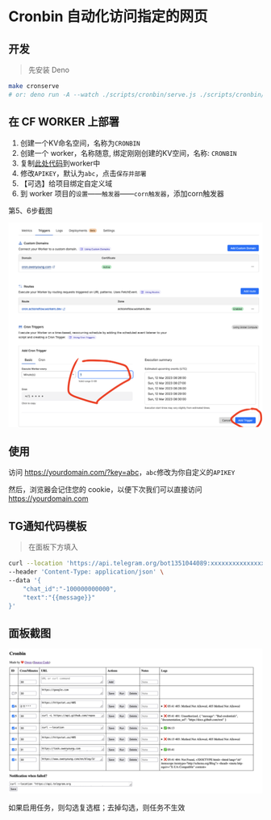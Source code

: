 # Cronbin 自动化访问指定的网页

## 开发

>  先安装 Deno

```bash
make cronserve
# or: deno run -A --watch ./scripts/cronbin/serve.js ./scripts/cronbin/serve.js
```

## 在 CF WORKER 上部署

1. 创建一个KV命名空间，名称为`CRONBIN`
2. 创建一个 worker，名称随意, 绑定刚刚创建的KV空间，名称: `CRONBIN`
3. 复制[此处代码](https://github.com/theowenyoung/blog/blob/main/scripts/cronbin/main.js)到worker中
4. 修改`APIKEY`，默认为`abc`，点击`保存并部署`
5. 【可选】给项目绑定自定义域
6. 到 worker 项目的`设置`——`触发器`——`corn触发器`，添加corn触发器

第5、6步截图

![add triger](./add-trigger.png)

## 使用

访问 <https://yourdomain.com/?key=abc>，`abc`修改为你自定义的`APIKEY`

然后，浏览器会记住您的 cookie，以便下次我们可以直接访问 https://yourdomain.com

## TG通知代码模板
> 在面板下方填入
```bash
curl --location 'https://api.telegram.org/bot1351044089:xxxxxxxxxxxxxxx/sendMessage' \
--header 'Content-Type: application/json' \
--data '{
    "chat_id":"-100000000000",
    "text":"{{message}}"
}'
```

## 面板截图

![screenshot](./cronbin3.png)

如果启用任务，则勾选复选框；去掉勾选，则任务不生效
